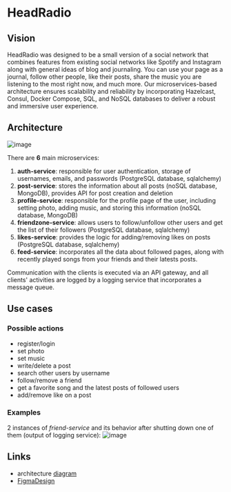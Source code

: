 # HeadRadio

## Vision
HeadRadio was designed to be a small version of a social network that combines features from existing social networks like Spotify and Instagram along with general ideas of blog and journaling. You can use your page as a journal, follow other people, like their posts, share the music you are listening to the most right now, and much more. Our microservices-based architecture ensures scalability and reliability by incorporating Hazelcast, Consul, Docker Compose, SQL, and NoSQL databases to deliver a robust and immersive user experience.

## Architecture
![image](https://github.com/Siromanec/apz-headradio/assets/91982071/1148f4f3-3ee2-420e-9885-c6ff1441591a)

There are **6** main microservices:
1) **auth-service**: responsible for user authentication, storage of usernames, emails, and passwords (PostgreSQL database, sqlalchemy)
2) **post-service**: stores the information about all posts (noSQL database, MongoDB), provides API for post creation and deletion
3) **profile-service**: responsible for the profile page of the user, including setting photo, adding music, and storing this information (noSQL database, MongoDB)
4) **friendzone-service**: allows users to follow/unfollow other users and get the list of their followers (PostgreSQL database, sqlalchemy)
5) **likes-service**: provides the logic for adding/removing likes on posts (PostgreSQL database, sqlalchemy)
6) **feed-service**: incorporates all the data about followed pages, along with recently played songs from your friends and their latests posts.
   
Communication with the clients is executed via an API gateway, and all clients' activities are logged by a logging service that incorporates a message queue. 

## Use cases

### Possible actions
- register/login
- set photo
- set music
- write/delete a post
- search other users by username
- follow/remove a friend
- get a favorite song and the latest posts of followed users
- add/remove like on a post

### Examples
2 instances of *friend-service* and its behavior after shutting down one of them (output of logging service):
![image](https://github.com/Siromanec/apz-headradio/assets/91982071/2bcbc891-c4b9-4ee5-9e31-d22c45b8bb27)


## Links
- architecture [diagram](https://drive.google.com/file/d/1--v8JdgGvQnYgnzEhLhxxedfaLRa2m69/view?usp=sharing)
- [FigmaDesign](https://www.figma.com/design/jxPF5sCpckApn59pTFHQKc/WebProject?node-id=0%3A1&t=x3PPyBabbjrCoVsd-1)
